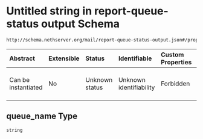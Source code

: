 # Untitled string in report-queue-status output Schema

```txt
http://schema.nethserver.org/mail/report-queue-status-output.json#/properties/queue_status/items/properties/queue_name
```



| Abstract            | Extensible | Status         | Identifiable            | Custom Properties | Additional Properties | Access Restrictions | Defined In                                                                                       |
| :------------------ | :--------- | :------------- | :---------------------- | :---------------- | :-------------------- | :------------------ | :----------------------------------------------------------------------------------------------- |
| Can be instantiated | No         | Unknown status | Unknown identifiability | Forbidden         | Allowed               | none                | [report-queue-status-output.json\*](mail/report-queue-status-output.json "open original schema") |

## queue\_name Type

`string`
